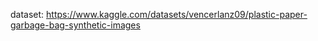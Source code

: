 dataset: [https://www.kaggle.com/datasets/vencerlanz09/plastic-paper-garbage-bag-synthetic-images ](https://www.kaggle.com/datasets/ahmedsorour1/mri-for-brain-tumor-with-bounding-boxes)
